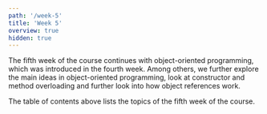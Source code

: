 ```yaml
---
path: '/week-5'
title: 'Week 5'
overview: true
hidden: true
---
```


The fifth week of the course continues with object-oriented programming, which was introduced in the fourth week. Among others, we further explore the main ideas in object-oriented programming, look at constructor and method overloading and further look into how object references work.

<pages-in-this-section></pages-in-this-section>

The table of contents above lists the topics of the fifth week of the course.
